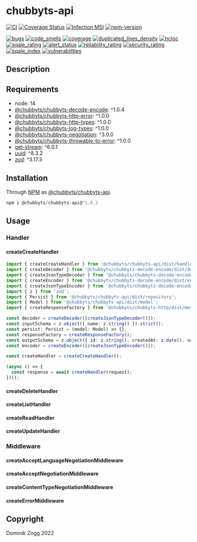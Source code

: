 # chubbyts-api

[![CI](https://github.com/chubbyts/chubbyts-api/workflows/CI/badge.svg?branch=master)](https://github.com/chubbyts/chubbyts-api/actions?query=workflow%3ACI)
[![Coverage Status](https://coveralls.io/repos/github/chubbyts/chubbyts-api/badge.svg?branch=master)](https://coveralls.io/github/chubbyts/chubbyts-api?branch=master)
[![Infection MSI](https://badge.stryker-mutator.io/github.com/chubbyts/chubbyts-api/master)](https://dashboard.stryker-mutator.io/reports/github.com/chubbyts/chubbyts-api/master)
[![npm-version](https://img.shields.io/npm/v/@chubbyts/chubbyts-api.svg)](https://www.npmjs.com/package/@chubbyts/chubbyts-api)

[![bugs](https://sonarcloud.io/api/project_badges/measure?project=chubbyts_chubbyts-api&metric=bugs)](https://sonarcloud.io/dashboard?id=chubbyts_chubbyts-api)
[![code_smells](https://sonarcloud.io/api/project_badges/measure?project=chubbyts_chubbyts-api&metric=code_smells)](https://sonarcloud.io/dashboard?id=chubbyts_chubbyts-api)
[![coverage](https://sonarcloud.io/api/project_badges/measure?project=chubbyts_chubbyts-api&metric=coverage)](https://sonarcloud.io/dashboard?id=chubbyts_chubbyts-api)
[![duplicated_lines_density](https://sonarcloud.io/api/project_badges/measure?project=chubbyts_chubbyts-api&metric=duplicated_lines_density)](https://sonarcloud.io/dashboard?id=chubbyts_chubbyts-api)
[![ncloc](https://sonarcloud.io/api/project_badges/measure?project=chubbyts_chubbyts-api&metric=ncloc)](https://sonarcloud.io/dashboard?id=chubbyts_chubbyts-api)
[![sqale_rating](https://sonarcloud.io/api/project_badges/measure?project=chubbyts_chubbyts-api&metric=sqale_rating)](https://sonarcloud.io/dashboard?id=chubbyts_chubbyts-api)
[![alert_status](https://sonarcloud.io/api/project_badges/measure?project=chubbyts_chubbyts-api&metric=alert_status)](https://sonarcloud.io/dashboard?id=chubbyts_chubbyts-api)
[![reliability_rating](https://sonarcloud.io/api/project_badges/measure?project=chubbyts_chubbyts-api&metric=reliability_rating)](https://sonarcloud.io/dashboard?id=chubbyts_chubbyts-api)
[![security_rating](https://sonarcloud.io/api/project_badges/measure?project=chubbyts_chubbyts-api&metric=security_rating)](https://sonarcloud.io/dashboard?id=chubbyts_chubbyts-api)
[![sqale_index](https://sonarcloud.io/api/project_badges/measure?project=chubbyts_chubbyts-api&metric=sqale_index)](https://sonarcloud.io/dashboard?id=chubbyts_chubbyts-api)
[![vulnerabilities](https://sonarcloud.io/api/project_badges/measure?project=chubbyts_chubbyts-api&metric=vulnerabilities)](https://sonarcloud.io/dashboard?id=chubbyts_chubbyts-api)

## Description

## Requirements

 * node: 14
 * [@chubbyts/chubbyts-decode-encode][2]: ^1.0.4
 * [@chubbyts/chubbyts-http-error][3]: ^1.0.0
 * [@chubbyts/chubbyts-http-types][4]: ^1.0.0
 * [@chubbyts/chubbyts-log-types][5]: ^1.0.0
 * [@chubbyts/chubbyts-negotiation][6]: ^3.0.0
 * [@chubbyts/chubbyts-throwable-to-error][7]: ^1.0.0
 * [get-stream][8]: ^6.0.1
 * [uuid][9]: ^8.3.2
 * [zod][10]: ^3.17.3

## Installation

Through [NPM](https://www.npmjs.com) as [@chubbyts/chubbyts-api][1].

```ts
npm i @chubbyts/chubbyts-api@^1.0.2
```

## Usage

### Handler

#### createCreateHandler

```ts
import { createCreateHandler } from '@chubbyts/chubbyts-api/dist/handler/create';
import { createDecoder } from '@chubbyts/chubbyts-decode-encode/dist/decoder';
import { createJsonTypeDecoder } from '@chubbyts/chubbyts-decode-encode/dist/decoder/json-type-decoder';
import { createEncoder } from '@chubbyts/chubbyts-decode-encode/dist/encoder';
import { createJsonTypeEncoder } from '@chubbyts/chubbyts-decode-encode/dist/encoder/json-type-encoder';
import { z } from 'zod';
import { Persist } from '@chubbyts/chubbyts-api/dist/repository';
import { Model } from '@chubbyts/chubbyts-api/dist/model';
import { createResponseFactory } from '@chubbyts/chubbyts-http/dist/message-factory';

const decoder = createDecoder([createJsonTypeDecoder()]);
const inputSchema = z.object({ name: z.string() }).strict();
const persist: Persist = (model: Model) => {};
const responseFactory = createResponseFactory();
const outputSchema = z.object({ id: z.string(), createdAt: z.date(), name: z.string() }).strict();
const encoder = createEncoder([createJsonTypeEncoder()]);

const createHandler = createCreateHandler();

(async () => {
  const response = await createHandler(request);
})();
```

#### createDeleteHandler

#### createListHandler

#### createReadHandler

#### createUpdateHandler

### Middleware

#### createAcceptLanguageNegotiationMiddleware

#### createAcceptNegotiationMiddleware

#### createContentTypeNegotiationMiddleware

#### createErrorMiddleware

## Copyright

Dominik Zogg 2022

[1]: https://www.npmjs.com/package/@chubbyts/chubbyts-api
[2]: https://www.npmjs.com/package/@chubbyts/chubbyts-decode-encode
[3]: https://www.npmjs.com/package/@chubbyts/chubbyts-http-error
[4]: https://www.npmjs.com/package/@chubbyts/chubbyts-http-types
[5]: https://www.npmjs.com/package/@chubbyts/chubbyts-log-types
[6]: https://www.npmjs.com/package/@chubbyts/chubbyts-negotiation
[7]: https://www.npmjs.com/package/@chubbyts/chubbyts-throwable-to-error
[8]: https://www.npmjs.com/package/get-stream
[9]: https://www.npmjs.com/package/uuid
[10]: https://www.npmjs.com/package/zod
